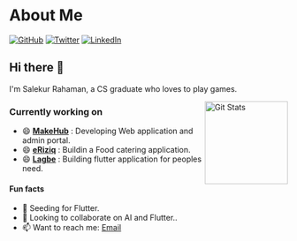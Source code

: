 # About Me

[![GitHub](https://img.shields.io/badge/GitHub-%40ashtom-239a3b.svg)](https://github.com/SalekurPolas)
[![Twitter](https://img.shields.io/badge/Twitter-%40ashtom-58a1f2.svg)](https://twitter.com/SalekurPolas)
[![LinkedIn](https://img.shields.io/badge/Linked-in-0c66c3.svg)](https://www.linkedin.com/in/SalekurPolas/)

## Hi there 👋
I'm Salekur Rahaman, a CS graduate who loves to play games.

<a href="https://github.com/SalekurPolas"><img alt="Git Stats" src="https://github-readme-stats.vercel.app/api?username=SalekurPolas&show_icons=true" align="right" height="150" /></a>

### Currently working on
- 😄 **[MakeHub](https://www.makehub.com.bd/)** : Developing Web application and admin portal.
- 😄 **[eRiziq]()** : Buildin a Food catering application.
- 😄 **[Lagbe](https://www.lagbe.net)** : Building flutter application for peoples need.

#### Fun facts
- 🌱 Seeding for Flutter.
- 👯 Looking to collaborate on AI and Flutter..
- 📫 Want to reach me: [Email](mailto:salekur9@gmail.com)

<!--
- 💬 Ask me about ...
- 😄 Pronouns: ...
-->
